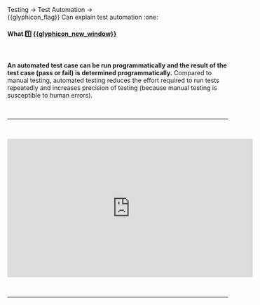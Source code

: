 <div id="path">Testing → Test Automation →</div>
<span id="outcomes">{{glyphicon_flag}} Can explain test automation :one:</span>

<div id="title">

#### What :one: [{{glyphicon_new_window}}]({{baseUrl}}/testing/testAutomation/what/index.html)

</div>

<div id="body">

<tabs> 
  <tab header=":abc:">

**An automated test case can be run programmatically and the result of the test case (pass or fail) is determined programmatically.** Compared to manual testing, automated testing reduces the effort required to run tests repeatedly and increases precision of testing (because manual testing is susceptible to human errors).

  <hr></tab>
  <tab header=":tv:">

<iframe width="560" height="315" src="https://www.youtube.com/embed/RbSlW8jZFe8?end=79&version=3" frameborder="0" allowfullscreen></iframe>

  <hr></tab>
</tabs>

</div>

<div id="extras">
<include src="resources.md" />
</div>